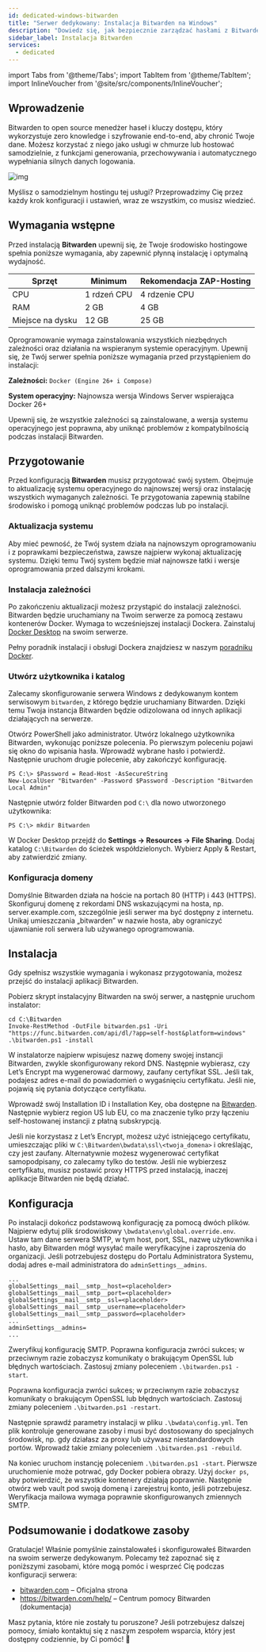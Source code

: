 ```yaml
---
id: dedicated-windows-bitwarden
title: "Serwer dedykowany: Instalacja Bitwarden na Windows"
description: "Dowiedz się, jak bezpiecznie zarządzać hasłami z Bitwarden, korzystając z szyfrowania end-to-end i opcji self-hostingu → Sprawdź teraz"
sidebar_label: Instalacja Bitwarden
services:
  - dedicated
---
```


import Tabs from '@theme/Tabs';
import TabItem from '@theme/TabItem';
import InlineVoucher from '@site/src/components/InlineVoucher';

## Wprowadzenie

Bitwarden to open source menedżer haseł i kluczy dostępu, który wykorzystuje zero knowledge i szyfrowanie end-to-end, aby chronić Twoje dane. Możesz korzystać z niego jako usługi w chmurze lub hostować samodzielnie, z funkcjami generowania, przechowywania i automatycznego wypełniania silnych danych logowania.

![img](https://screensaver01.zap-hosting.com/index.php/s/RwKmstAct5kNQwB/preview)

Myślisz o samodzielnym hostingu tej usługi? Przeprowadzimy Cię przez każdy krok konfiguracji i ustawień, wraz ze wszystkim, co musisz wiedzieć.

<InlineVoucher />



## Wymagania wstępne

Przed instalacją **Bitwarden** upewnij się, że Twoje środowisko hostingowe spełnia poniższe wymagania, aby zapewnić płynną instalację i optymalną wydajność.

| Sprzęt    | Minimum     | Rekomendacja ZAP-Hosting |
| --------- | ----------- | ------------------------ |
| CPU       | 1 rdzeń CPU | 4 rdzenie CPU            |
| RAM       | 2 GB        | 4 GB                     |
| Miejsce na dysku | 12 GB       | 25 GB                    |

Oprogramowanie wymaga zainstalowania wszystkich niezbędnych zależności oraz działania na wspieranym systemie operacyjnym. Upewnij się, że Twój serwer spełnia poniższe wymagania przed przystąpieniem do instalacji:

**Zależności:** `Docker (Engine 26+ i Compose)`

**System operacyjny:** Najnowsza wersja Windows Server wspierająca Docker 26+

Upewnij się, że wszystkie zależności są zainstalowane, a wersja systemu operacyjnego jest poprawna, aby uniknąć problemów z kompatybilnością podczas instalacji Bitwarden.



## Przygotowanie

Przed konfiguracją **Bitwarden** musisz przygotować swój system. Obejmuje to aktualizację systemu operacyjnego do najnowszej wersji oraz instalację wszystkich wymaganych zależności. Te przygotowania zapewnią stabilne środowisko i pomogą uniknąć problemów podczas lub po instalacji.


### Aktualizacja systemu
Aby mieć pewność, że Twój system działa na najnowszym oprogramowaniu i z poprawkami bezpieczeństwa, zawsze najpierw wykonaj aktualizację systemu. Dzięki temu Twój system będzie miał najnowsze łatki i wersje oprogramowania przed dalszymi krokami.

### Instalacja zależności
Po zakończeniu aktualizacji możesz przystąpić do instalacji zależności. Bitwarden będzie uruchamiany na Twoim serwerze za pomocą zestawu kontenerów Docker. Wymaga to wcześniejszej instalacji Dockera. Zainstaluj [Docker Desktop](https://docs.docker.com/desktop/setup/install/windows-install/) na swoim serwerze.

Pełny poradnik instalacji i obsługi Dockera znajdziesz w naszym [poradniku Docker](dedicated-linux-docker.md).



### Utwórz użytkownika i katalog

Zalecamy skonfigurowanie serwera Windows z dedykowanym kontem serwisowym `bitwarden`, z którego będzie uruchamiany Bitwarden. Dzięki temu Twoja instancja Bitwarden będzie odizolowana od innych aplikacji działających na serwerze.

Otwórz PowerShell jako administrator. Utwórz lokalnego użytkownika Bitwarden, wykonując poniższe polecenia. Po pierwszym poleceniu pojawi się okno do wpisania hasła. Wprowadź wybrane hasło i potwierdź. Następnie uruchom drugie polecenie, aby zakończyć konfigurację.

```
PS C:\> $Password = Read-Host -AsSecureString
New-LocalUser "Bitwarden" -Password $Password -Description "Bitwarden Local Admin"
```

Następnie utwórz folder Bitwarden pod `C:\` dla nowo utworzonego użytkownika:

```
PS C:\> mkdir Bitwarden
```

W Docker Desktop przejdź do **Settings → Resources → File Sharing**. Dodaj katalog `C:\Bitwarden` do ścieżek współdzielonych. Wybierz Apply & Restart, aby zatwierdzić zmiany.



### Konfiguracja domeny

Domyślnie Bitwarden działa na hoście na portach 80 (HTTP) i 443 (HTTPS). Skonfiguruj domenę z rekordami DNS wskazującymi na hosta, np. server.example.com, szczególnie jeśli serwer ma być dostępny z internetu. Unikaj umieszczania „bitwarden” w nazwie hosta, aby ograniczyć ujawnianie roli serwera lub używanego oprogramowania.




## Instalacja
Gdy spełnisz wszystkie wymagania i wykonasz przygotowania, możesz przejść do instalacji aplikacji Bitwarden.

Pobierz skrypt instalacyjny Bitwarden na swój serwer, a następnie uruchom instalator:

```
cd C:\Bitwarden
Invoke-RestMethod -OutFile bitwarden.ps1 -Uri "https://func.bitwarden.com/api/dl/?app=self-host&platform=windows"
.\bitwarden.ps1 -install
```

W instalatorze najpierw wpisujesz nazwę domeny swojej instancji Bitwarden, zwykle skonfigurowany rekord DNS. Następnie wybierasz, czy Let’s Encrypt ma wygenerować darmowy, zaufany certyfikat SSL. Jeśli tak, podajesz adres e-mail do powiadomień o wygaśnięciu certyfikatu. Jeśli nie, pojawią się pytania dotyczące certyfikatu.

Wprowadź swój Installation ID i Installation Key, oba dostępne na [Bitwarden](https://bitwarden.com/host). Następnie wybierz region US lub EU, co ma znaczenie tylko przy łączeniu self-hostowanej instancji z płatną subskrypcją.

Jeśli nie korzystasz z Let’s Encrypt, możesz użyć istniejącego certyfikatu, umieszczając pliki w `C:\Bitwarden\bwdata\ssl\<twoja_domena>` i określając, czy jest zaufany. Alternatywnie możesz wygenerować certyfikat samopodpisany, co zalecamy tylko do testów. Jeśli nie wybierzesz certyfikatu, musisz postawić proxy HTTPS przed instalacją, inaczej aplikacje Bitwarden nie będą działać.



## Konfiguracja

Po instalacji dokończ podstawową konfigurację za pomocą dwóch plików. Najpierw edytuj plik środowiskowy `\bwdata\env\global.override.env`. Ustaw tam dane serwera SMTP, w tym host, port, SSL, nazwę użytkownika i hasło, aby Bitwarden mógł wysyłać maile weryfikacyjne i zaproszenia do organizacji. Jeśli potrzebujesz dostępu do Portalu Administratora Systemu, dodaj adres e-mail administratora do `adminSettings__admins`.

```
...
globalSettings__mail__smtp__host=<placeholder>
globalSettings__mail__smtp__port=<placeholder>
globalSettings__mail__smtp__ssl=<placeholder>
globalSettings__mail__smtp__username=<placeholder>
globalSettings__mail__smtp__password=<placeholder>
...
adminSettings__admins=
...
```

Zweryfikuj konfigurację SMTP. Poprawna konfiguracja zwróci sukces; w przeciwnym razie zobaczysz komunikaty o brakującym OpenSSL lub błędnych wartościach. Zastosuj zmiany poleceniem `.\bitwarden.ps1 -start`.

Poprawna konfiguracja zwróci sukces; w przeciwnym razie zobaczysz komunikaty o brakującym OpenSSL lub błędnych wartościach. Zastosuj zmiany poleceniem `.\bitwarden.ps1 -restart`.

Następnie sprawdź parametry instalacji w pliku `.\bwdata\config.yml`. Ten plik kontroluje generowane zasoby i musi być dostosowany do specjalnych środowisk, np. gdy działasz za proxy lub używasz niestandardowych portów. Wprowadź takie zmiany poleceniem `.\bitwarden.ps1 -rebuild`.

Na koniec uruchom instancję poleceniem `.\bitwarden.ps1 -start`. Pierwsze uruchomienie może potrwać, gdy Docker pobiera obrazy. Użyj `docker ps`, aby potwierdzić, że wszystkie kontenery działają poprawnie. Następnie otwórz web vault pod swoją domeną i zarejestruj konto, jeśli potrzebujesz. Weryfikacja mailowa wymaga poprawnie skonfigurowanych zmiennych SMTP.

## Podsumowanie i dodatkowe zasoby

Gratulacje! Właśnie pomyślnie zainstalowałeś i skonfigurowałeś Bitwarden na swoim serwerze dedykowanym. Polecamy też zapoznać się z poniższymi zasobami, które mogą pomóc i wesprzeć Cię podczas konfiguracji serwera:

- [bitwarden.com](https://bitwarden.com/) – Oficjalna strona
- https://bitwarden.com/help/ – Centrum pomocy Bitwarden (dokumentacja)

Masz pytania, które nie zostały tu poruszone? Jeśli potrzebujesz dalszej pomocy, śmiało kontaktuj się z naszym zespołem wsparcia, który jest dostępny codziennie, by Ci pomóc! 🙂